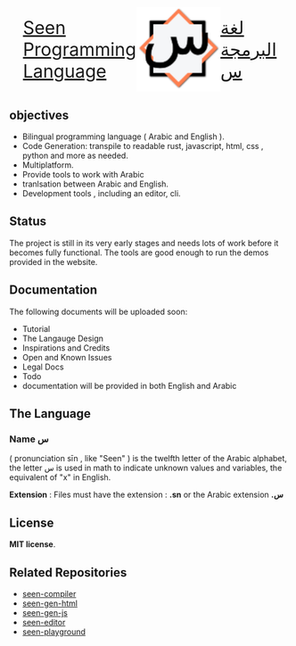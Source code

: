 <div style="display: flex; flex-direction: row; justify-content: center; align-items: center">
    <div>
        <a href = "https://seenlang.org" style="display:flex; flex-direction:column; font-size:2rem;">
            Seen<br>
            Programming<br>
            Language
        </a> 
    </div>
    <img width="30%" alt="image" src="assets/light-logo.svg"> 
    <div>
        <a href = "https://seenlang.org/ar" style="display:flex; flex-direction:column; font-size:2rem;">
            لغة<br>
            البرمجة<br>
            س
        </a>
    </div> 
</div>

## objectives
- Bilingual programming language ( Arabic and English ).
- Code Generation: transpile to readable rust, javascript, html, css , python and more as needed.
- Multiplatform.
- Provide tools to work with Arabic 
- tranlsation between Arabic and English.
- Development tools , including an editor, cli.


## Status 
The project is still in its very early stages and needs lots of work before it becomes fully functional. 
The tools are good enough to run the demos provided in the website.

## Documentation
The following documents will be uploaded soon:
- Tutorial
- The Langauge Design
- Inspirations and Credits 
- Open and Known Issues
- Legal Docs
- Todo
- documentation will be provided in both English and Arabic

## The Language
### Name **س** 
( pronunciation sīn , like "Seen" ) is the twelfth letter of the Arabic alphabet,  the letter س is used in math to indicate unknown values and variables, the equivalent of "x" in English.
 
**Extension** : Files must have the extension : **.sn** or the Arabic extension **.س**

## License
**MIT license**.  

## Related Repositories
- [seen-compiler](https://github.com/abukhadra/seen-compiler)
- [seen-gen-html](https://github.com/abukhadra/seen-gen-html)
- [seen-gen-js](https://github.com/abukhadra/seen-gen-js)
- [seen-editor](https://github.com/abukhadra/seen-editor)
- [seen-playground](https://github.com/abukhadra/seen-playground)
